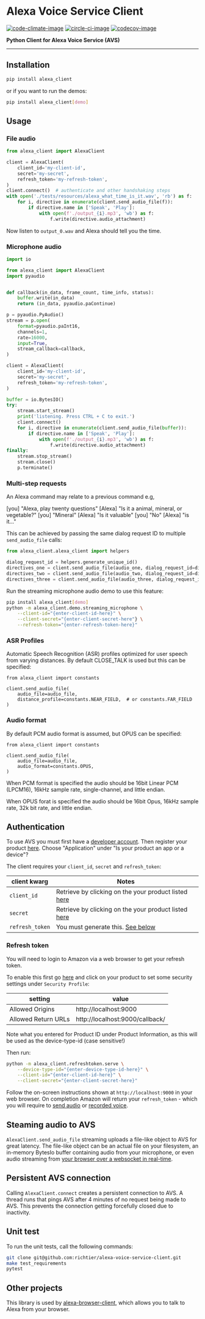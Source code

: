 # Alexa Voice Service Client

[![code-climate-image]][code-climate]
[![circle-ci-image]][circle-ci]
[![codecov-image]][codecov]

**Python Client for Alexa Voice Service (AVS)**

---

## Installation
```sh
pip install alexa_client
```

or if you want to run the demos:

```sh
pip install alexa_client[demo]
```

## Usage

### File audio ###
```py
from alexa_client import AlexaClient

client = AlexaClient(
    client_id='my-client-id',
    secret='my-secret',
    refresh_token='my-refresh-token',
)
client.connect()  # authenticate and other handshaking steps
with open('./tests/resources/alexa_what_time_is_it.wav', 'rb') as f:
    for i, directive in enumerate(client.send_audio_file(f)):
        if directive.name in ['Speak', 'Play']:
            with open(f'./output_{i}.mp3', 'wb') as f:
                f.write(directive.audio_attachment)
```

Now listen to `output_0.wav` and Alexa should tell you the time.

### Microphone audio

```py
import io

from alexa_client import AlexaClient
import pyaudio


def callback(in_data, frame_count, time_info, status):
    buffer.write(in_data)
    return (in_data, pyaudio.paContinue)

p = pyaudio.PyAudio()
stream = p.open(
    format=pyaudio.paInt16,
    channels=1,
    rate=16000,
    input=True,
    stream_callback=callback,
)

client = AlexaClient(
    client_id='my-client-id',
    secret='my-secret',
    refresh_token='my-refresh-token',
)

buffer = io.BytesIO()
try:
    stream.start_stream()
    print('listening. Press CTRL + C to exit.')
    client.connect()
    for i, directive in enumerate(client.send_audio_file(buffer)):
        if directive.name in ['Speak', 'Play']:
            with open(f'./output_{i}.mp3', 'wb') as f:
                f.write(directive.audio_attachment)
finally:
    stream.stop_stream()
    stream.close()
    p.terminate()
```

### Multi-step requests

An Alexa command may relate to a previous command e.g,

[you] "Alexa, play twenty questions"
[Alexa] "Is it a animal, mineral, or vegetable?"
[you] "Mineral"
[Alexa] "Is it valuable"
[you] "No"
[Alexa] "is it..."

This can be achieved by passing the same dialog request ID to multiple `send_audio_file` calls:

```py
from alexa_client.alexa_client import helpers

dialog_request_id = helpers.generate_unique_id()
directives_one = client.send_audio_file(audio_one, dialog_request_id=dialog_request_id)
directives_two = client.send_audio_file(audio_two, dialog_request_id=dialog_request_id)
directives_three = client.send_audio_file(audio_three, dialog_request_id=dialog_request_id)

```

Run the streaming microphone audio demo to use this feature:

```sh
pip install alexa_client[demo]
python -m alexa_client.demo.streaming_microphone \
    --client-id="{enter-client-id-here}" \
    --client-secret="{enter-client-secret-here"} \
    --refresh-token="{enter-refresh-token-here}"
```

### ASR Profiles
Automatic Speech Recognition (ASR) profiles optimized for user speech from varying distances. By default CLOSE_TALK is used but this can be specified:

```
from alexa_client import constants

client.send_audio_file(
    audio_file=audio_file,
    distance_profile=constants.NEAR_FIELD,  # or constants.FAR_FIELD
)
```

### Audio format

By default PCM audio format is assumed, but OPUS can be specified:

```
from alexa_client import constants

client.send_audio_file(
    audio_file=audio_file,
    audio_format=constants.OPUS,
)
```

When PCM format is specified the audio should be 16bit Linear PCM (LPCM16), 16kHz sample rate, single-channel, and little endian.

When OPUS forat is specified the audio should be 16bit Opus, 16kHz sample rate, 32k bit rate, and little endian.

## Authentication

To use AVS you must first have a [developer account](http://developer.amazon.com). Then register your product [here](https://developer.amazon.com/avs/home.html#/avs/products/new). Choose "Application" under "Is your product an app or a device"?

The client requires your `client_id`, `secret` and `refresh_token`:

| client kwarg    | Notes |
| --------------- | ------------------------------------- |
| `client_id`     | Retrieve by clicking on the your product listed [here](https://developer.amazon.com/avs/home.html#/avs/home) |
| `secret`        | Retrieve by clicking on the your product listed [here](https://developer.amazon.com/avs/home.html#/avs/home) |
| `refresh_token` | You must generate this. [See below](#refresh-token) |

### Refresh token ###

You will need to login to Amazon via a web browser to get your refresh token.

To enable this first go [here](https://developer.amazon.com/avs/home.html#/avs/home) and click on your product to set some security settings under `Security Profile`:

| setting             | value                           |
| ------------------- | --------------------------------|
| Allowed Origins     | http://localhost:9000           |
| Allowed Return URLs | http://localhost:9000/callback/ |

Note what you entered for Product ID under Product Information, as this will be used as the device-type-id (case sensitive!)

Then run:

```sh
python -m alexa_client.refreshtoken.serve \
    --device-type-id="{enter-device-type-id-here}" \
    --client-id="{enter-client-id-here}" \
    --client-secret="{enter-client-secret-here}"
```

Follow the on-screen instructions shown at `http://localhost:9000` in your web browser. 
On completion Amazon will return your `refresh_token` - which you will require to [send audio](#file-audio) or [recorded voice](#microphone-audio).

## Steaming audio to AVS
`AlexaClient.send_audio_file` streaming uploads a file-like object to AVS for great latency. The file-like object can be an actual file on your filesystem, an in-memory BytesIo buffer containing audio from your microphone, or even audio streaming from [your browser over a websocket in real-time](https://github.com/richtier/alexa-browser-client).

## Persistent AVS connection

Calling `AlexaClient.connect` creates a persistent connection to AVS. A thread runs that pings AVS after 4 minutes of no request being made to AVS. This prevents the connection getting forcefully closed due to inactivity.

## Unit test ##

To run the unit tests, call the following commands:

```sh
git clone git@github.com:richtier/alexa-voice-service-client.git
make test_requirements
pytest
```

## Other projects ##

This library is used by [alexa-browser-client](https://github.com/richtier/alexa-browser-client), which allows you to talk to Alexa from your browser.

[code-climate-image]: https://codeclimate.com/github/richtier/alexa-voice-service-client/badges/gpa.svg
[code-climate]: https://codeclimate.com/github/richtier/alexa-voice-service-client

[circle-ci-image]: https://circleci.com/gh/richtier/alexa-voice-service-client/tree/master.svg?style=svg
[circle-ci]: https://circleci.com/gh/richtier/alexa-voice-service-client/tree/master

[codecov-image]: https://codecov.io/gh/richtier/alexa-voice-service-client/branch/master/graph/badge.svg
[codecov]: https://codecov.io/gh/richtier/alexa-voice-service-client

